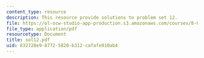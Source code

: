 ```yaml
---
content_type: resource
description: This resource provide solutions to problem set 12.
file: https://ol-ocw-studio-app-production.s3.amazonaws.com/courses/8-01x-physics-i-classical-mechanics-with-an-experimental-focus-fall-2002/832728e987725820b312cafafe910ab4_sol12.pdf
file_type: application/pdf
resourcetype: Document
title: sol12.pdf
uid: 832728e9-8772-5820-b312-cafafe910ab4
---
```

